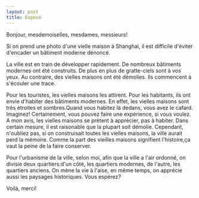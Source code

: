 ```yaml
---
layout: post
title: Exposé
---
```


<p>Bonjour, mesdemoiselles, mesdames, messieurs!</p>
<p>   Si on prend une photo d&#39;une vielle maison à Shanghai, il est difficile d&#39;éviter d&#39;encader un bâtiment moderne dénoncé.</p>
<p>   La ville est en train de développer rapidement. De nombreux bâtiments modernes ont été construits. De plus en plus de gratte-ciels sont à vos yeux. Au contraire, des vielles maisons ont été démolies. Ils commencent à s&#39;écouler une trace.</p>
<p>   Pour les touristes, les vielles maisons les attirent. Pour les habitants, ils ont envie d&#39;habiter des bâtiments modernes. En effet, les vielles maisons sont très étroites et sombres.Quand vous habitez là dedans, vous avez le cafard. Imaginez! Certainement, vous pouvez faire une expérience, si vous voulez. A mon avis, les vielles maisons se prètent à apprécier, pas à habiter. Dans certain mesure, il est raisonable que la plupart soit démolie. Cependant, n&#39;oubliez pas, si on construisait toutes les vielles maisons, la ville aurait perd la mémoire. Comme la part des vieilles maisons signifient l&#39;histoire,ça vaut la peine de la faire conserver.</p>
<p>   Pour l&#39;urbanisme de la ville, selon moi, afin que la ville a l&#39;air ordonné, on divisie deux quartiers:d&#39;un côté, les quartiers modernes, de l&#39;autre, les quartiers anciens. On mène la vie à l&#39;aise, en même temps, on apprécie aussi les paysages historiques. Vous espérez?</p>
<p>Voilà, merci!</p>
<p></p>
